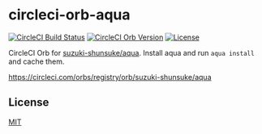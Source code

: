 # circleci-orb-aqua

[![CircleCI Build Status](https://circleci.com/gh/suzuki-shunsuke/circleci-orb-aqua.svg?style=shield "CircleCI Build Status")](https://circleci.com/gh/suzuki-shunsuke/circleci-orb-aqua)
[![CircleCI Orb Version](https://badges.circleci.com/orbs/suzuki-shunsuke/aqua.svg)](https://circleci.com/orbs/registry/orb/suzuki-shunsuke/aqua)
[![License](http://img.shields.io/badge/license-mit-blue.svg?style=flat-square)](https://raw.githubusercontent.com/suzuki-shunsuke/circleci-orb-aqua/main/LICENSE)

CircleCI Orb for [suzuki-shunsuke/aqua](https://github.com/suzuki-shunsuke/aqua).
Install aqua and run `aqua install` and cache them.

https://circleci.com/orbs/registry/orb/suzuki-shunsuke/aqua

## License

[MIT](LICENSE)
